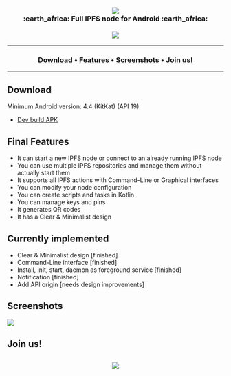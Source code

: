 <h3 align="center">
    <img src="https://i.imgur.com/Q7SCim2.png"/>
    <br>
    :earth_africa: Full IPFS node for Android :earth_africa:
    <br>
    <br>
    <img src="https://i.imgur.com/GzlgQdyl.jpg"/>
</h3>


<hr>
<h3 align="center">
  <a href="#download">Download</a> •
  <a href="#final-features">Features</a> •
  <a href="#screenshots">Screenshots</a> •
  <a href="#join-us">Join us!</a>
</h3>
<hr>

## Download

Minimum Android version: 4.4 (KitKat) (API 19)

- [Dev build APK](https://github.com/RHazDev/Sweet-IPFS/raw/master/app/apk/sweetipfs-0.1-debug.apk)

## Final Features
- It can start a new IPFS node or connect to an already running IPFS node
- You can use multiple IPFS repositories and manage them without actually start them
- It supports all IPFS actions with Command-Line or Graphical interfaces
- You can modify your node configuration
- You can create scripts and tasks in Kotlin
- You can manage keys and pins
- It generates QR codes
- It has a Clear & Minimalist design

## Currently implemented
- Clear & Minimalist design [finished]
- Command-Line interface [finished]
- Install, init, start, daemon as foreground service [finished]
- Notification [finished]
- Add API origin [needs design improvements]

## Screenshots

![](https://i.imgur.com/GzlgQdy.jpg)

## Join us!

<h2 align="center">
    <a href="https://discord.gg/ttVYe8S"><img src="https://i.imgur.com/aT9BaNV.png"/></a>
</h2>